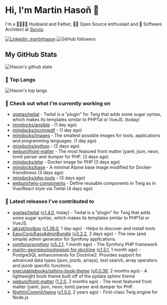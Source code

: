 # Hi, I'm Martin Hasoň 👋

I'm a 👨‍👩‍👧‍👦 Husband and Father, 🧑‍💻 Open Source enthusiast and 📐 Software Architect at [Survio](https://www.survio.com).

[![Linkedin: martinhason](https://img.shields.io/badge/-Martin%20Hasoň-blue?style=flat-square&logo=Linkedin&logoColor=white&link=https://www.linkedin.com/in/martinhason/)](https://www.linkedin.com/in/martinhason/)
![GitHub followers](https://img.shields.io/github/followers/hason?label=Follow&style=social)


## My GitHub Stats
![Hason's github stats](https://github-readme-stats.vercel.app/api?username=hason&show_icons=true&include_all_commits=true&theme=dracula&hide_border=true&hide_title=true)

### 💾 Top Langs
![Hason's top langs](https://github-readme-stats.vercel.app/api/top-langs/?username=hason&layout=compact&theme=dracula&hide_border=true&hide_title=true)

### 👷 Check out what I'm currently working on

- [goetas/twital](https://github.com/goetas/twital) - Twital is a &#34;plugin&#34; for Twig that adds some sugar syntax, which makes its templates similar to PHPTal or VueJS. (today)
- [minidocks/ansible](https://github.com/minidocks/ansible) -  (1 day ago)
- [minidocks/ocrmypdf](https://github.com/minidocks/ocrmypdf) -  (1 day ago)
- [minidocks/images](https://github.com/minidocks/images) - The smallest possible images for tools, applications and programming languages. (1 day ago)
- [minidocks/python](https://github.com/minidocks/python) -  (2 days ago)
- [webuni/front-matter](https://github.com/webuni/front-matter) - The most featured front matter (yaml, json, neon, toml) parser and dumper for PHP. (3 days ago)
- [minidocks/php](https://github.com/minidocks/php) - Docker image for PHP (3 days ago)
- [minidocks/base](https://github.com/minidocks/base) - A minimal Alpine base image modified for Docker-friendliness (3 days ago)
- [minidocks/php-tools](https://github.com/minidocks/php-tools) -  (3 days ago)
- [webuni/twig-components](https://github.com/webuni/twig-components) - Define reusable components in Twig as in Vue/React style via Twital (4 days ago)

### 🔭 Latest releases I've contributed to

- [goetas/twital](https://github.com/goetas/twital) ([v1.4.0](https://github.com/goetas/twital/releases/tag/v1.4.0), today) - Twital is a &#34;plugin&#34; for Twig that adds some sugar syntax, which makes its templates similar to PHPTal or VueJS.
- [jakzal/toolbox](https://github.com/jakzal/toolbox) ([v1.38.0](https://github.com/jakzal/toolbox/releases/tag/v1.38.0), 1 day ago) - Helps to discover and install tools
- [EasyCorp/EasyAdminBundle](https://github.com/EasyCorp/EasyAdminBundle) ([v3.2.2](https://github.com/EasyCorp/EasyAdminBundle/releases/tag/v3.2.2), 2 days ago) - The new (and simple) admin generator for Symfony applications.
- [symfony/symfony](https://github.com/symfony/symfony) ([v5.2.1](https://github.com/symfony/symfony/releases/tag/v5.2.1), 1 month ago) - The Symfony PHP framework
- [martin-georgiev/postgresql-for-doctrine](https://github.com/martin-georgiev/postgresql-for-doctrine) ([v1.5.1](https://github.com/martin-georgiev/postgresql-for-doctrine/releases/tag/v1.5.1), 1 month ago) - PostgreSQL enhancements for Doctrine2. Provides support for advanced data types (json, josnb, arrays), text search, array operators and jsonb specific functions.
- [executablebooks/sphinx-book-theme](https://github.com/executablebooks/sphinx-book-theme) ([v0.0.39](https://github.com/executablebooks/sphinx-book-theme/releases/tag/v0.0.39), 2 months ago) - A lightweight book theme built off of the pydata sphinx theme
- [webuni/front-matter](https://github.com/webuni/front-matter) ([1.2.0](https://github.com/webuni/front-matter/releases/tag/1.2.0), 2 months ago) - The most featured front matter (yaml, json, neon, toml) parser and dumper for PHP.
- [NightlyCommit/twing](https://github.com/NightlyCommit/twing) ([v1.0.0](https://github.com/NightlyCommit/twing/releases/tag/v1.0.0), 2 years ago) - First-class Twig engine for Node.js
